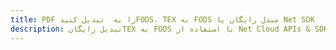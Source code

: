 ---title: PDF را به  تبدیل کنیدFODS، TEX به FODS مبدل رایگان یا Net SDKdescription: تبدیل رایگانTEX به FODS با استفاده از Net Cloud APIs & SDK همچنین اسناد PDF را در Cloud ایجاد، ویرایش و رندر کنید.---